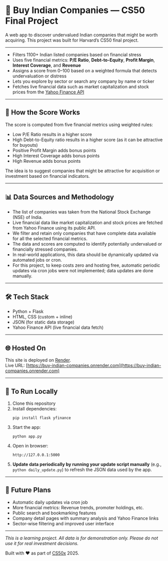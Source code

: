 # 🏢 Buy Indian Companies — CS50 Final Project

A web app to discover undervalued Indian companies that might be worth acquiring. This project was built for Harvard’s CS50 final project.

---

- Filters 1100+ Indian listed companies based on financial stress
- Uses five financial metrics: **P/E Ratio**, **Debt-to-Equity**, **Profit Margin**, **Interest Coverage**, and **Revenue**
- Assigns a score from 0–100 based on a weighted formula that detects undervaluation or distress
- Lets you explore by sector or search any company by name or ticker
- Fetches live financial data such as market capitalization and stock prices from the [Yahoo Finance API](https://pypi.org/project/yfinance/)

---

## 🧠 How the Score Works

The score is computed from five financial metrics using weighted rules:

- Low P/E Ratio results in a higher score
- High Debt-to-Equity ratio results in a higher score (as it can be attractive for buyouts)
- Positive Profit Margin adds bonus points
- High Interest Coverage adds bonus points
- High Revenue adds bonus points

The idea is to suggest companies that might be attractive for acquisition or investment based on financial indicators.

---

## 📊 Data Sources and Methodology

- The list of companies was taken from the National Stock Exchange (NSE) of India.
- Live financial data like market capitalization and stock prices are fetched from Yahoo Finance using its public API.
- We filter and retain only companies that have complete data available for all the selected financial metrics.
- The data and scores are computed to identify potentially undervalued or financially stressed companies.
- In real-world applications, this data should be dynamically updated via automated jobs or cron.
- For this project, to keep costs zero and hosting free, automatic periodic updates via cron jobs were not implemented; data updates are done manually.

---

## 🛠 Tech Stack

- Python + Flask
- HTML, CSS (custom + inline)
- JSON (for static data storage)
- Yahoo Finance API (live financial data fetch)

---

## 🌐 Hosted On

This site is deployed on [Render](https://render.com).  
Live URL: [https://buy-indian-companies.onrender.com](https://buy-indian-companies.onrender.com)

---

## 🚀 To Run Locally

1. Clone this repository
2. Install dependencies:
   ```
   pip install flask yfinance
   ```
3. Start the app:
   ```
   python app.py
   ```
4. Open in browser:
   ```
   http://127.0.0.1:5000
   ```
5. **Update data periodically by running your update script manually** (e.g., `python daily_update.py`) to refresh the JSON data used by the app.

---

## 📌 Future Plans

- Automatic daily updates via cron job
- More financial metrics: Revenue trends, promoter holdings, etc.
- Public search and bookmarking features
- Company detail pages with summary analysis and Yahoo Finance links
- Sector-wise filtering and improved user interface

---

_This is a learning project. All data is for demonstration only. Please do not use it for real investment decisions._

Built with ❤️ as part of [CS50x](https://cs50.harvard.edu/x) 2025.